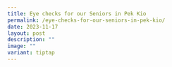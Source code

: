 ```yaml
---
title: Eye checks for our Seniors in Pek Kio
permalink: /eye-checks-for-our-seniors-in-pek-kio/
date: 2023-11-17
layout: post
description: ""
image: ""
variant: tiptap
---
```

